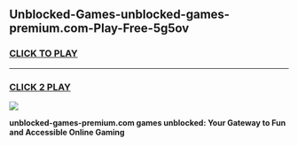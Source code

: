 
## Unblocked-Games-unblocked-games-premium.com-Play-Free-5g5ov
<h3>
<a href="https://premium76.site?title=unblocked-games-premium.com&ref=18A1">CLICK TO PLAY</a></h3>
<hr>

<h3>
<a href="https://premium76.site?title=unblocked-games-premium.com&ref=18A1">CLICK 2 PLAY</a>
  
</h3>

<a href="https://premium76.site?title=unblocked-games-premium.com&ref=18A1"><img src="https://clearcache.store/games.png"></a>


**unblocked-games-premium.com games unblocked: Your Gateway to Fun and Accessible Online Gaming**

